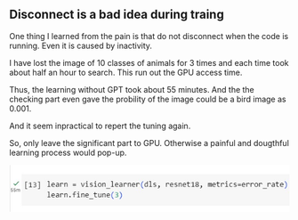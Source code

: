 ## Disconnect is a bad idea during traing

One thing I learned from the pain is that do not disconnect when the code is running. Even it is caused by inactivity.

I have lost the image of 10 classes of animals for 3 times and each time took about half an hour to search. This run out the GPU access time.

Thus, the learning without GPT took about 55 minutes. And the the checking part even gave the probility of the image could be a bird image as 0.001.

And it seem inpractical to repert the tuning again.

So, only leave the significant part to GPU. Otherwise a painful and dougthful learning process would pop-up.

![Image of 55 minutes learning](images/55mins_learning.jpg)
